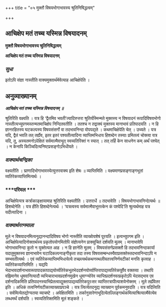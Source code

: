 +++
title = "०५ मुक्तौ विषयभोगाभावस्य श्रुतिनिषिद्धत्वम्"

+++


## आचिक्षेप मतं तच्च यस्मिन्न विषयादनम्

**मुक्तौ विषयभोगाभावस्य श्रुतिनिषिद्धत्वम्**

**आचिक्षेप मतं तच्च यस्मिन्न विषयादनम्**

### ***सुधा***

इतोऽपि संज्ञा नास्तीति वाक्यमुक्तार्थमेवेत्याह आचिक्षेपेति ।

## **अनुव्याख्यानम्**

***आचिक्षेप मतं तच्च यस्मिन्न विषयादनम् ॥***

श्रुतिरिति वक्ष्यति । यत्र हि ‘द्वैतमिव भवती’त्यादिरुत्तरा श्रुतिर्यस्मिन्मते मुक्तस्य न विषयादनं रूपादिविषयभोगो नास्तीत्यभ्युपगमस्तन्मतमाचिक्षेप निन्दितवतीति । ततश्च न तद्वाक्यं मुक्तस्य मानाभावं प्रतिपादयति । न हि ज्ञानरहितस्य घटकल्पस्य विषयसंसर्गो वा तदभावनिन्दा वोपपद्यते । कथमाचिक्षेपेति चेत् । उच्यते । यत्र यदि, द्वैतं भवति तत् तर्ह्येव, इतर इतरं पश्यतीत्यादिना व्याप्तिमभिधाय हिशब्देन तस्याः प्रमितत्वं चोक्त्वा यत्र यदि, तु, अस्यतमनोऽपेक्षितं सर्वमात्मैवाभूत् स्वव्यतिरिक्तं न स्यात् । तत् तर्हि केन साधनेन कम् अर्थं पश्येत् । न केनापि किञ्चिदित्यनिष्टप्रसङ्गोऽभिधीयते ।

### ***वाक्यार्थचन्द्रिका***

वक्ष्यतीति । घ्राणादिभोगाभावस्येत्युत्तरवाक्य इति शेषः ॥ व्याप्तिमिति । वक्ष्यमाणप्रसङ्गाङ्गभूतां व्यतिरेकव्याप्तिमित्यर्थः ।

### ***परिमल ***

आचिक्षेपेत्यत्र कर्त्राकाङ्क्षायामाह श्रुतिरिति वक्ष्यतीति । उत्तरार्धे ॥ तदभावेति । विषयभोगाभावनिन्देत्यर्थः ॥ हिशब्देनेति । यत्र हीति हिशब्देनेत्यर्थः । ‘यत्रत्वस्य सर्वमात्मैवाभूत्तत्केन कं पश्येदि’ति श्रुत्यर्थमाह यत्र यदीत्यादिना ।

### ***वाक्यार्थरत्नमाला***

मूले न विषयादनमित्यनूद्यानन्दादिविषय भोगो नास्तीति व्याख्येयशेषं पूरयति । इत्यभ्युपगम इति । आचिक्षेपेत्यादिनोक्तार्थस्य प्रकृतोपयोगमितोपि संज्ञेत्यनेन प्राक्सूचितं दर्शयति मूलम् । मानाभावेपि भोगाभावनिन्दा कुतो न युक्तेत्यत आह । न हि ज्ञानेति मूलम् । विषयसंसर्गप्रसक्तौ हि तदभावनिन्दाकार्या यदातुमुक्तस्य ज्ञानाभावेन घटादिकल्पनाङ्गीकृता तदा तस्य विषयसम्बन्धस्यैवाप्रसक्तेस्तदभावनिन्दाऽपि न सम्भवतीत्यर्थः । एवं व्यतिरेकव्याप्तिमभिधायेत्ये तच्छत्यर्थकथनस्थलीयतत्त्वनिर्णयटीकां मनसि कृत्वाह । व्यतिरेकव्याप्तिमिति । यद्यपि भेदाभावदर्शनाभावरूपापादकापाद्ययोर्व्यतिरेकभूतभेददर्शनयोर्व्याप्तिरापाद्यव्यतिरेकपूर्वैव वक्तव्या । तथापि वह्निमानेव धूमवानित्यादौ व्यभिचाराभावप्रदर्शनमुखेन धूमाग्न्योरेव व्याप्तिप्रदर्शनवत्प्रकृतेऽपि भेदसद्भाव एव दर्शनादिकमिति प्रतिपादनस्याभिप्रेतत्वाद्युक्तापाद्यव्यतिरेकपुरःसर व्याप्तिरत्रापीत्याशयेनोक्तम् । मूले तर्ह्येवेतर इति । अधिकं तत्वनिर्णयटीकाव्याख्याप्रपञ्चे । यत्र त्वित्येतदनूद्य व्याख्यान पूर्वकमनुवदति । यत्र यदित्विति । सर्वमित्येतद्योग्यतया व्याचष्टे । अपेक्षितमिति । तर्कानुसारेणाभूदित्येतल्लिङ्गार्थकमित्याश्रित्यात्मैवेत्येव लब्धमर्थं दर्शयति । स्वव्यतिरिक्तमिति मूलं शङ्कते ।

